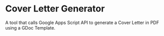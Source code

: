 # Cover Letter Generator

A tool that calls Google Apps Script API to generate a Cover Letter in PDF using a GDoc Template.
